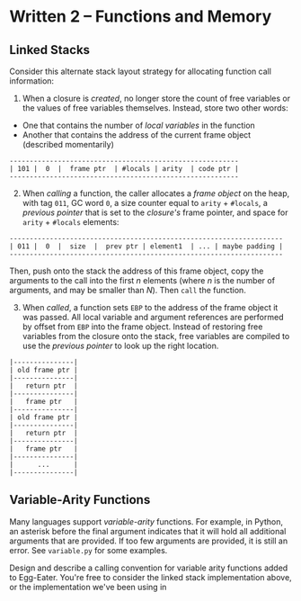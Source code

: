 # Written 2 – Functions and Memory

## Linked Stacks

Consider this alternate stack layout strategy for allocating function call
information:

1. When a closure is _created_, no longer store the count of free variables or
the values of free variables themselves.  Instead, store two other words:

  - One that contains the number of _local variables_ in the function
  - Another that contains the address of the current frame object (described
    momentarily)

```
---------------------------------------------------------
| 101 |  0  |  frame ptr  | #locals | arity  | code ptr |
---------------------------------------------------------
```


2.  When _calling_ a function, the caller allocates a _frame object_ on the
heap, with tag `011`, GC word `0`, a size counter equal to `arity` + `#locals`,
a _previous pointer_ that is set to the _closure's_ frame pointer, and space
for `arity` + `#locals` elements:

```
--------------------------------------------------------------------
| 011 |  0  |  size  |  prev ptr | element1  | ... | maybe padding |
--------------------------------------------------------------------
```

Then, push onto the stack the address of this frame object, copy the arguments
to the call into the first _n_ elements (where _n_ is the number of arguments,
and may be smaller than _N_).  Then `call` the function.


3.  When _called_, a function sets `EBP` to the address of the frame object it
was passed.  All local variable and argument references are performed by offset
from `EBP` into the frame object.  Instead of restoring free variables from the
closure onto the stack, free variables are compiled to use the _previous
pointer_ to look up the right location.


```
|---------------|
| old frame ptr |
|---------------|
|   return ptr  |
|---------------|
|   frame ptr   |
|---------------|
| old frame ptr |
|---------------|
|   return ptr  |
|---------------|
|   frame ptr   |
|---------------|
|      ...      |
|---------------|
```



## Variable-Arity Functions

Many languages support _variable-arity_ functions.  For example, in Python, an
asterisk before the final argument indicates that it will hold all additional
arguments that are provided.  If too few arguments are provided, it is still an
error.  See `variable.py` for some examples.

Design and describe a calling convention for variable arity functions added to
Egg-Eater.  You're free to consider the linked stack implementation above, or
the implementation we've been using in 


